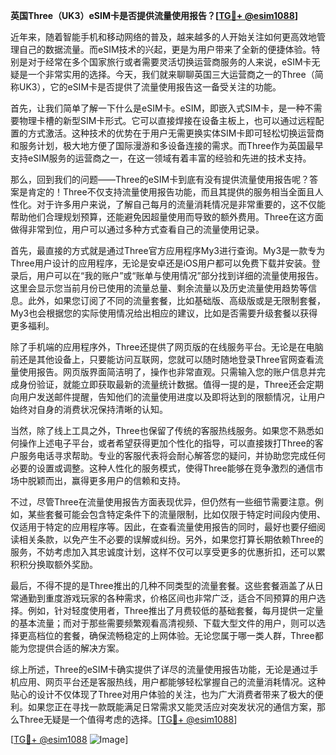 **英国Three（UK3）eSIM卡是否提供流量使用报告？[[TG💪+ @esim1088](https://t.me/s/esim1088)]**

近年来，随着智能手机和移动网络的普及，越来越多的人开始关注如何更高效地管理自己的数据流量。而eSIM技术的兴起，更是为用户带来了全新的便捷体验。特别是对于经常在多个国家旅行或者需要灵活切换运营商服务的人来说，eSIM卡无疑是一个非常实用的选择。今天，我们就来聊聊英国三大运营商之一的Three（简称UK3），它的eSIM卡是否提供了流量使用报告这一备受关注的功能。

首先，让我们简单了解一下什么是eSIM卡。eSIM，即嵌入式SIM卡，是一种不需要物理卡槽的新型SIM卡形式。它可以直接焊接在设备主板上，也可以通过远程配置的方式激活。这种技术的优势在于用户无需更换实体SIM卡即可轻松切换运营商和服务计划，极大地方便了国际漫游和多设备连接的需求。而Three作为英国最早支持eSIM服务的运营商之一，在这一领域有着丰富的经验和先进的技术支持。

那么，回到我们的问题——Three的eSIM卡到底有没有提供流量使用报告呢？答案是肯定的！Three不仅支持流量使用报告功能，而且其提供的服务相当全面且人性化。对于许多用户来说，了解自己每月的流量消耗情况是非常重要的，这不仅能帮助他们合理规划预算，还能避免因超量使用而导致的额外费用。Three在这方面做得非常到位，用户可以通过多种方式查看自己的流量使用记录。

首先，最直接的方式就是通过Three官方应用程序My3进行查询。My3是一款专为Three用户设计的应用程序，无论是安卓还是iOS用户都可以免费下载并安装。登录后，用户可以在“我的账户”或“账单与使用情况”部分找到详细的流量使用报告。这里会显示您当前月份已使用的流量总量、剩余流量以及历史流量使用趋势等信息。此外，如果您订阅了不同的流量套餐，比如基础版、高级版或是无限制套餐，My3也会根据您的实际使用情况给出相应的建议，比如是否需要升级套餐以获得更多福利。

除了手机端的应用程序外，Three还提供了网页版的在线服务平台。无论是在电脑前还是其他设备上，只要能访问互联网，您就可以随时随地登录Three官网查看流量使用报告。网页版界面简洁明了，操作也非常直观。只需输入您的账户信息并完成身份验证，就能立即获取最新的流量统计数据。值得一提的是，Three还会定期向用户发送邮件提醒，告知他们的流量使用进度以及即将达到的限额情况，让用户始终对自身的消费状况保持清晰的认知。

当然，除了线上工具之外，Three也保留了传统的客服热线服务。如果您不熟悉如何操作上述电子平台，或者希望获得更加个性化的指导，可以直接拨打Three的客户服务电话寻求帮助。专业的客服代表将会耐心解答您的疑问，并协助您完成任何必要的设置或调整。这种人性化的服务模式，使得Three能够在竞争激烈的通信市场中脱颖而出，赢得更多用户的信赖和支持。

不过，尽管Three在流量使用报告方面表现优异，但仍然有一些细节需要注意。例如，某些套餐可能会包含特定条件下的流量限制，比如仅限于特定时间段内使用、仅适用于特定的应用程序等。因此，在查看流量使用报告的同时，最好也要仔细阅读相关条款，以免产生不必要的误解或纠纷。另外，如果您打算长期依赖Three的服务，不妨考虑加入其忠诚度计划，这样不仅可以享受更多的优惠折扣，还可以累积积分换取额外奖励。

最后，不得不提的是Three推出的几种不同类型的流量套餐。这些套餐涵盖了从日常通勤到重度游戏玩家的各种需求，价格区间也非常广泛，适合不同预算的用户选择。例如，针对轻度使用者，Three推出了月费较低的基础套餐，每月提供一定量的基本流量；而对于那些需要频繁观看高清视频、下载大型文件的用户，则可以选择更高档位的套餐，确保流畅稳定的上网体验。无论您属于哪一类人群，Three都能为您提供合适的解决方案。

综上所述，Three的eSIM卡确实提供了详尽的流量使用报告功能，无论是通过手机应用、网页平台还是客服热线，用户都能够轻松掌握自己的流量消耗情况。这种贴心的设计不仅体现了Three对用户体验的关注，也为广大消费者带来了极大的便利。如果您正在寻找一款既能满足日常需求又能灵活应对突发状况的通信方案，那么Three无疑是一个值得考虑的选择。[[TG💪+ @esim1088](https://t.me/s/esim1088)]

[[TG💪+ @esim1088](https://t.me/s/esim1088) ![Image](https://i.postimg.cc/4NQfJmqS/Snipaste-2025-05-13-00-14-12.png)]